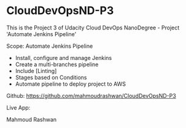 # CloudDevOpsND-P3
This is the Project 3 of Udacity Cloud DevOps NanoDegree - Project 'Automate Jenkins Pipeline'

Scope:
Automate Jenkins Pipeline
- Install, configure and manage Jenkins
- Create a multi-branches pipeline
- Include [Linting]
- Stages based on Conditions
- Automate pipeline to deploy project to AWS

Github: https://github.com/mahmoudrashwan/CloudDevOpsND-P3

Live App: 

Mahmoud Rashwan
